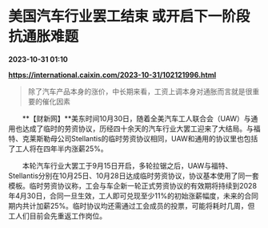 # 美国汽车行业罢工结束 或开启下一阶段抗通胀难题

**2023-10-31 01:10**

**https://international.caixin.com/2023-10-31/102121996.html**

> 除了汽车产品本身的涨价，中长期来看，工资上调本身对通胀而言就是很重要的催化因素

  

　　**【财新网】**美东时间10月30日，随着全美汽车工人联合会（UAW）与通用也达成了临时的劳资协议，历经四十余天的汽车行业大罢工迎来了大结局。与福特、克莱斯勒母公司Stellantis的临时劳资协议相同，UAW和通用的协议里也包括了工人将在四年半内涨薪25%。

　　本轮汽车行业大罢工于9月15日开启，多轮拉锯之后，UAW与福特、Stellantis分别在10月25日、10月28日达成临时劳资协议，协议基本使用了同一套模板。临时劳资协议称，工会与车企新一轮正式劳资协议的有效期将持续到2028年4月30日，合同一旦生效，工人即可兑现至少11%的初始涨薪幅度，未来的合同期内共计加薪25%。临时协议均还需通过工会成员的投票，可能将耗时几周，但工人们目前会先重返工作岗位。